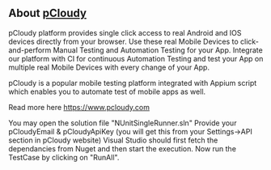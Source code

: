 ## About [pCloudy](https://www.pcloudy.com)
pCloudy platform provides single click access to real Android and IOS devices directly from your browser. Use these real Mobile Devices to click-and-perform Manual Testing and Automation Testing for your App. Integrate our platform with CI for continuous Automation Testing and test your App on multiple real Mobile Devices with every change of your App.

pCloudy is a popular mobile testing platform integrated with Appium script which enables you to automate test of mobile apps as well.

Read more here https://www.pcloudy.com

You may open the solution file "NUnitSingleRunner.sln"
Provide your pCloudyEmail & pCloudyApiKey (you will get this from your Settings->API section in pCloudy website)
Visual Studio should first fetch the dependancies from Nuget and then start the execution.
Now run the TestCase by clicking on "RunAll".
